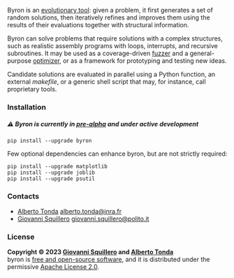Byron is an [evolutionary tool](https://en.wikipedia.org/wiki/Evolutionary_algorithm): given a problem, it first generates a set of random solutions, then iteratively refines and improves them using the results of their evaluations together with structural information.

Byron can solve problems that require solutions with a complex structures, such as realistic assembly programs with loops, interrupts, and recursive subroutines. It may be used as a coverage-driven [fuzzer](https://en.wikipedia.org/wiki/Fuzzing) and a general-purpose [optimizer](https://en.wikipedia.org/wiki/Engineering_optimization), or as a framework for prototyping and testing new ideas.

Candidate solutions are evaluated in parallel using a Python function, an external *makefile*, or a generic shell script that may, for instance, call proprietary tools.

### Installation

##### ⚠️ Byron is currently in [pre-alpha](https://en.wikipedia.org/wiki/Software_release_life_cycle#Pre-alpha) and under active development

```
pip install --upgrade byron
```

Few optional dependencies can enhance byron, but are not strictly required:

```
pip install --upgrade matplotlib
pip install --upgrade joblib
pip install --upgrade psutil
```

### Contacts

* [Alberto Tonda](https://github.com/albertotonda/) [<alberto.tonda@inra.fr>](mailto:alberto.tonda@inra.fr)
* [Giovanni Squillero](https://github.com/squillero) [<giovanni.squillero@polito.it>](giovanni.squillero@polito.it)

### License

**Copyright © 2023 [Giovanni Squillero](https://github.com/squillero) and [Alberto Tonda](https://github.com/albertotonda/)**  
byron is [free and open-source software](https://en.wikipedia.org/wiki/Free_and_open-source_software), and it is distributed under the permissive [Apache License 2.0](https://opensource.org/license/apache-2-0/).
